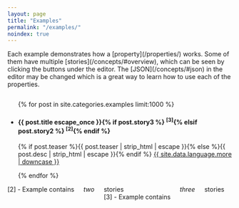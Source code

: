 ```yaml
---
layout: page
title: "Examples"
permalink: "/examples/"
noindex: true
---
```

<p class="teaser" markdown="1">
Each example demonstrates how a [property](/properties/) works. Some of them have multiple [stories](/concepts/#overview), which can be seen by clicking the buttons under the editor. The [JSON](/concepts/#json) in the editor may be changed which is a great way to learn how to use each of the properties.   
</p>

<div class="row">
	<div class="columns">
		<ul class="small-block-grid-1 medium-block-grid-2 large-block-grid-3">
			{% for post in site.categories.examples limit:1000 %}
				<li>
				<h4>{{ post.title escape_once }}{% if post.story3 %} <sup>[3]</sup>{% elsif post.story2 %} <sup>[2]</sup>{% endif %}</h4>
				<p>{% if post.teaser %}{{ post.teaser | strip_html | escape }}{% else %}{{ post.desc | strip_html | escape }}{% endif %}
				<a href="{{ site.url }}{{ post.url }}" title="Read {{ post.title escape_once }}">{{ site.data.language.more | downcase }}</a></p>
				</li>
			{% endfor %}
		</ul>
	</div>
</div>
<div class="row t50">
	<div class="columns">
	[2] - Example contains <em>two</em> stories<br>
	[3] - Example contains <em>three</em> stories
	</div>
</div>